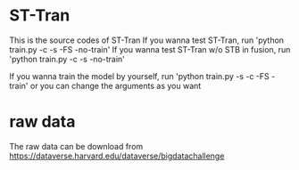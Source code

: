# ST-Tran
This is the source codes of ST-Tran
If you wanna test ST-Tran, run 'python train.py -c -s -FS -no-train'
If you wanna test ST-Tran w/o STB in fusion, run 'python train.py -c -s -no-train'

If you wanna train the model by yourself, run 'python train.py -s -c -FS -train' or you can change the arguments as you want

# raw data
The raw data can be download from https://dataverse.harvard.edu/dataverse/bigdatachallenge
